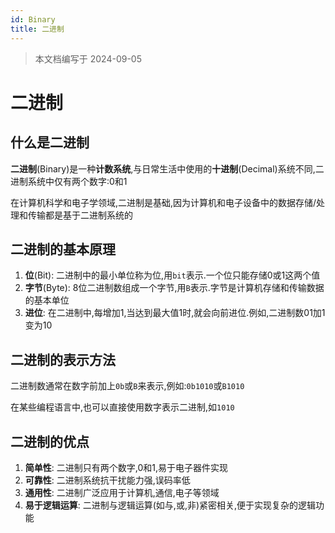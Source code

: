 ```yaml
---
id: Binary
title: 二进制
---
```


> 本文档编写于 2024-09-05

# 二进制

## 什么是二进制

**二进制**(Binary)是一种**计数系统**,与日常生活中使用的**十进制**(Decimal)系统不同,二进制系统中仅有两个数字:0和1

在计算机科学和电子学领域,二进制是基础,因为计算机和电子设备中的数据存储/处理和传输都是基于二进制系统的

## 二进制的基本原理

1. **位**(Bit): 二进制中的最小单位称为位,用`bit`表示.一个位只能存储0或1这两个值
2. **字节**(Byte): 8位二进制数组成一个字节,用`B`表示.字节是计算机存储和传输数据的基本单位
3. **进位**: 在二进制中,每增加1,当达到最大值1时,就会向前进位.例如,二进制数01加1变为10

## 二进制的表示方法

二进制数通常在数字前加上`0b`或`B`来表示,例如:`0b1010`或`B1010`

在某些编程语言中,也可以直接使用数字表示二进制,如`1010`

## 二进制的优点

1. **简单性**: 二进制只有两个数字,0和1,易于电子器件实现
2. **可靠性**: 二进制系统抗干扰能力强,误码率低
3. **通用性**: 二进制广泛应用于计算机,通信,电子等领域
4. **易于逻辑运算**: 二进制与逻辑运算(如与,或,非)紧密相关,便于实现复杂的逻辑功能
